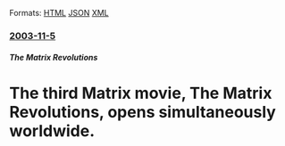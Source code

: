 
Formats: [HTML](/news/2003/11/5/the-third-matrix-movie-the-matrix-revolutions-opens-simultaneously-worldwide.html)  [JSON](/news/2003/11/5/the-third-matrix-movie-the-matrix-revolutions-opens-simultaneously-worldwide.json)  [XML](/news/2003/11/5/the-third-matrix-movie-the-matrix-revolutions-opens-simultaneously-worldwide.xml)  

### [2003-11-5](/news/2003/11/5/index.md)

##### The Matrix Revolutions
#  The third Matrix movie, The Matrix Revolutions, opens simultaneously worldwide.



